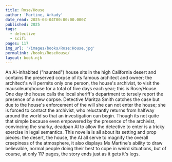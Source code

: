 ```yaml
---
title: Rose/House
author: 'Martine, Arkady'
date_read: 2025-03-04T00:00:00.000Z
published: 2025
tags:
  - detective
  - scifi
pages: 117
img_url: '/images/books/Rose:House.jpg'
permalink: /books/RoseHouse/
layout: book.njk
---
```

An AI-inhabited ("haunted") house sits in the high California desert and contains the preserved corpse of its famous architect and owner; the architect's will permits only one person, the house's archivist, to visit the mausoleum/house for a total of five days each year; this is Rose/House.  One day the house calls the local sheriff's department to tersely report the presence of a new corpse.  Detective Maritza Smith catches the case but due to the house's enforcement of the will she can not enter the house; she is forced to contact the archivist, who reluctantly returns from halfway around the world so that an investigation can begin.  Though its not quite that simple because even empowered by the presence of the archivist, convincing the snarky, deadpan AI to allow the detective to enter is a tricky exercise in legal semantics.  This novella is all about its setting and prop pieces: the desert, the house, the AI all serve to magnify the overall creepiness of the atmosphere, it also displays Ms Martine's ability to draw believable, normal people doing their best to cope in weird situations, but of course, at only 117 pages, the story ends just as it gets it's legs.  
